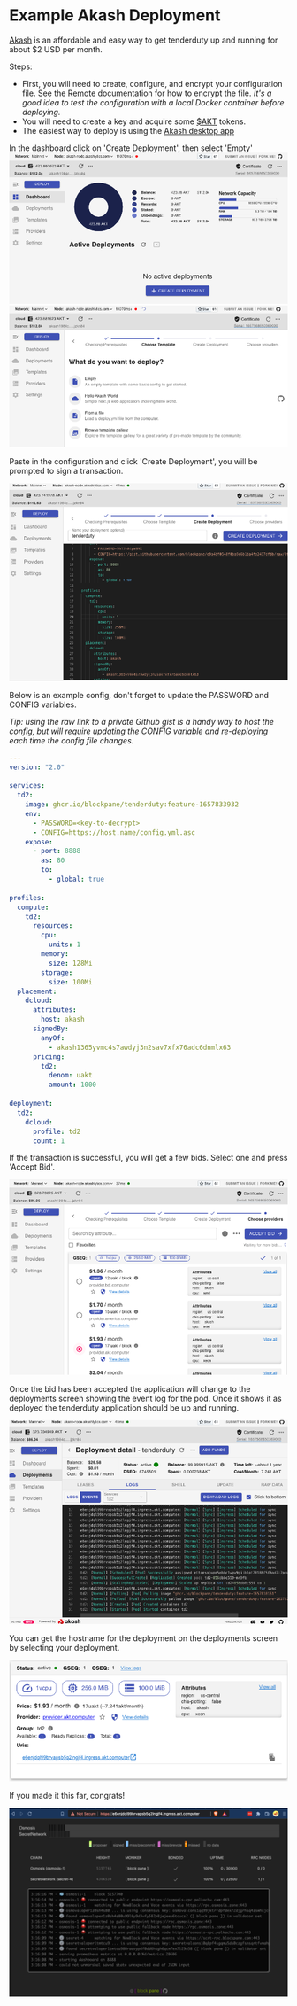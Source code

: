 # Example Akash Deployment

[Akash](https://akash.network/) is an affordable and easy way to get tenderduty up and running for about $2 USD per month.

Steps:

* First, you will need to create, configure, and encrypt your configuration file. See the [Remote](remote.md) documentation for how to encrypt the file. *It's a good idea to test the configuration with a local Docker container before deploying.*
* You will need to create a key and acquire some [$AKT](https://docs.akash.network/tokens-and-wallets) tokens.
* The easiest way to deploy is using the [Akash desktop app](https://docs.akash.network/guides/deploy)

In the dashboard click on 'Create Deployment', then select 'Empty'
![akt dashboard](img/akt-dash.png)
![what to deploy](img/akt-what.png)

Paste in the configuration and click 'Create Deployment', you will be prompted to sign a transaction.

![create deployment](img/akt-create.png)

Below is an example config, don't forget to update the PASSWORD and CONFIG variables. 

*Tip: using the raw link to a private Github gist is a handy way to host the config, but will require updating the CONFIG variable and re-deploying each time the config file changes.*

```yaml
---
version: "2.0"

services:
  td2:
    image: ghcr.io/blockpane/tenderduty:feature-1657833932
    env:
      - PASSWORD=<key-to-decrypt>
      - CONFIG=https://host.name/config.yml.asc
    expose:
      - port: 8888
        as: 80
        to:
          - global: true

profiles:
  compute:
    td2:
      resources:
        cpu:
          units: 1
        memory:
          size: 128Mi
        storage:
          size: 100Mi
  placement:
    dcloud:
      attributes:
        host: akash
      signedBy:
        anyOf:
          - akash1365yvmc4s7awdyj3n2sav7xfx76adc6dnmlx63
      pricing:
        td2:
          denom: uakt
          amount: 1000

deployment:
  td2:
    dcloud:
      profile: td2
      count: 1

```

If the transaction is successful, you will get a few bids. Select one and press 'Accept Bid'.

![accept bid](img/akt-bids.png)

Once the bid has been accepted the application will change to the deployments screen showing the event log for the pod. Once it shows it as deployed the tenderduty application should be up and running.

![deployed](img/akt-deployed.png)

You can get the hostname for the deployment on the deployments screen by selecting your deployment.

![deployments](img/akt-deployments.png)

If you made it this far, congrats!

![td dash on akash](img/akt-running.png)
